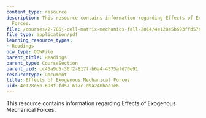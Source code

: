 ```yaml
---
content_type: resource
description: This resource contains information regarding Effects of Exogenous Mechanical
  Forces.
file: /courses/2-785j-cell-matrix-mechanics-fall-2014/4e128e5b693ffd57617cd9a240baa1e6_MIT2_785JF14_Chapter_6.pdf
file_type: application/pdf
learning_resource_types:
- Readings
ocw_type: OCWFile
parent_title: Readings
parent_type: CourseSection
parent_uid: cc45a9d5-36f2-817f-b6a4-4575afd70e91
resourcetype: Document
title: Effects of Exogenous Mechanical Forces
uid: 4e128e5b-693f-fd57-617c-d9a240baa1e6
---
```

This resource contains information regarding Effects of Exogenous Mechanical Forces.

